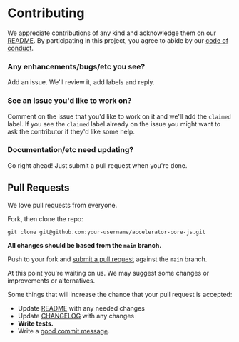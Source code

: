 # Contributing

We appreciate contributions of any kind and acknowledge them on our [README][readme]. By participating
in this project, you agree to abide by our [code of conduct](CODE_OF_CONDUCT.md).

### Any enhancements/bugs/etc you see?

Add an issue. We'll review it, add labels and reply.

### See an issue you'd like to work on?

Comment on the issue that you'd like to work on it
and we'll add the `claimed` label. If you see the `claimed` label already on the issue you
might want to ask the contributor if they'd like some help.

### Documentation/etc need updating?

Go right ahead! Just submit a pull request when you're done.

## Pull Requests

We love pull requests from everyone.

Fork, then clone the repo:

    git clone git@github.com:your-username/accelerator-core-js.git

**All changes should be based from the `main` branch.**

Push to your fork and [submit a pull request](https://github.com/opentok/accelerator-core-js/compare/) against the `main` branch.

At this point you're waiting on us. We may suggest some changes or improvements or alternatives.

Some things that will increase the chance that your pull request is accepted:

- Update [README][readme] with any needed changes
- Update [CHANGELOG](CHANGELOG.md) with any changes
- **Write tests.**
- Write a [good commit message](http://tbaggery.com/2008/04/19/a-note-about-git-commit-messages.html).

[readme]: README.md